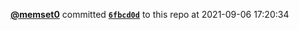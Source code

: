  <a href=https://github.com/memset0><strong>@memset0</strong></a>  committed <a href=https://github.com/memset0/memset0/commit/6fbcd0d9e3b74c31e1fda5cbbf80da91185e8316><strong><code>6fbcd0d</code></strong></a> to this repo  at 2021-09-06 17:20:34 
